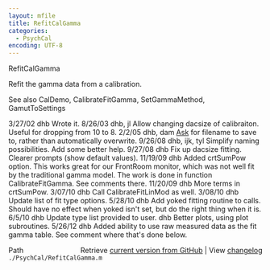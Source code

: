 ```yaml
---
layout: mfile
title: RefitCalGamma
categories:
  - PsychCal
encoding: UTF-8
---
```


RefitCalGamma

Refit the gamma data from a calibration.

See also CalDemo, CalibrateFitGamma, SetGammaMethod, GamutToSettings

3/27/02  dhb  Wrote it.
8/26/03  dhb, jl  Allow changing dacsize of calibraiton.  Useful for dropping from 10 to 8.
2/2/05   dhb, dam [Ask](/docs/Ask) for filename to save to, rather than automatically overwrite.
9/26/08  dhb, ijk, tyl  Simplify naming possibilities.  Add some better help.
9/27/08  dhb      Fix up dacsize fitting.
                  Clearer prompts (show default values).
11/19/09 dhb      Added crtSumPow option.  This works great for our FrontRoom monitor, which
                  was not well fit by the traditional gamma model.  The work is done in
                  function CalibrateFitGamma.  See comments there.
11/20/09 dhb      More terms in crtSumPow.
3/07/10  dhb      Call CalibrateFitLinMod as well.
3/08/10  dhb      Update list of fit type options.
5/28/10  dhb      Add yoked fitting routine to calls.  Should have no effect when yoked isn't set, but do the right thing when it is.
6/5/10   dhb      Update type list provided to user.
         dhb      Better plots, using plot subroutines.
5/26/12  dhb      Added ability to use raw measured data as the fit gamma table.  See comment where that's done below.


<div class="code_header" style="text-align:right;">
  <span style="float:left;">Path&nbsp;&nbsp;</span> <span class="counter">Retrieve <a href=
  "https://raw.github.com/Psychtoolbox-3/Psychtoolbox-3/beta/./PsychCal/RefitCalGamma.m">current version from GitHub</a> | View <a href=
  "https://github.com/Psychtoolbox-3/Psychtoolbox-3/commits/beta/./PsychCal/RefitCalGamma.m">changelog</a></span>
</div>
<div class="code">
  <code>./PsychCal/RefitCalGamma.m</code>
</div>
